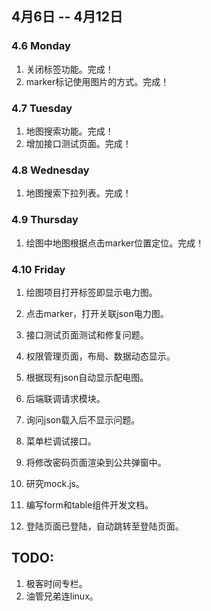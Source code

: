 ## 4月6日 -- 4月12日

### 4.6 Monday
1. 关闭标签功能。完成！
2. marker标记使用图片的方式。完成！

### 4.7 Tuesday
1. 地图搜索功能。完成！
2. 增加接口测试页面。完成！

### 4.8 Wednesday
1. 地图搜索下拉列表。完成！

### 4.9 Thursday
1. 绘图中地图根据点击marker位置定位。完成！

### 4.10 Friday
1. 绘图项目打开标签即显示电力图。
2. 点击marker，打开关联json电力图。


1. 接口测试页面测试和修复问题。
2. 权限管理页面，布局、数据动态显示。
1. 根据现有json自动显示配电图。
2. 后端联调请求模块。
3. 询问json载入后不显示问题。


1. 菜单栏调试接口。
1. 将修改密码页面渲染到公共弹窗中。
1. 研究mock.js。
1. 编写form和table组件开发文档。
1. 登陆页面已登陆，自动跳转至登陆页面。

## TODO:
1. 极客时间专栏。
2. 油管兄弟连linux。
